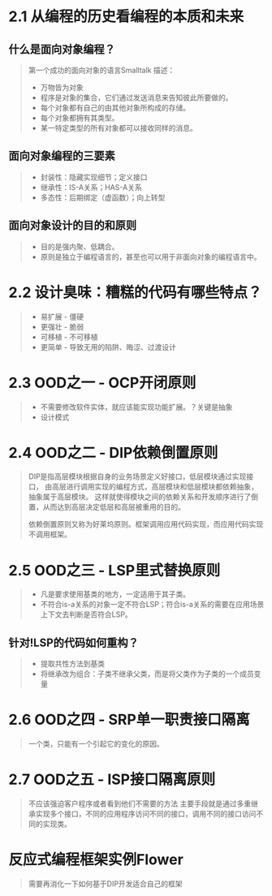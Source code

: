 # 2.1 从编程的历史看编程的本质和未来
## 什么是面向对象编程？
> 第一个成功的面向对象的语言Smalltalk 描述：
> * 万物皆为对象
> * 程序是对象的集合，它们通过发送消息来告知彼此所要做的。
> * 每个对象都有自己的由其他对象所构成的存储。
> * 每个对象都拥有其类型。
> * 某一特定类型的所有对象都可以接收同样的消息。
## 面向对象编程的三要素
> * 封装性：隐藏实现细节；定义接口
> * 继承性：IS-A关系；HAS-A关系
> * 多态性：后期绑定（虚函数）；向上转型
## 面向对象设计的目的和原则
> * 目的是强内聚、低耦合。
> * 原则是独立于编程语言的，甚至也可以用于非面向对象的编程语言中。
# 2.2 设计臭味：糟糕的代码有哪些特点？
> * 易扩展 - 僵硬
> * 更强壮 - 脆弱
> * 可移植 - 不可移植
> * 更简单 - 导致无用的陷阱、晦涩、过渡设计
# 2.3 OOD之一 - OCP开闭原则
> * 不需要修改软件实体，就应该能实现功能扩展。？关键是抽象
> * 设计模式
# 2.4 OOD之二 - DIP依赖倒置原则
> DIP是指高层模块根据自身的业务场景定义好接口，低层模块通过实现接口，
> 由高层进行调用实现的编程方式，高层模块和低层模块都依赖抽象，抽象属于高层模块。
> 这样就使得模块之间的依赖关系和开发顺序进行了倒置，从而达到高层决定低层和高层被重用的目的。
>
> 依赖倒置原则又称为好莱坞原则。框架调用应用代码实现，而应用代码实现不调用框架。
# 2.5 OOD之三 - LSP里式替换原则
> * 凡是要求使用基类的地方，一定适用于其子类。
> * 不符合is-a关系的对象一定不符合LSP；符合is-a关系的需要在应用场景上下文去判断是否符合LSP。
## 针对!LSP的代码如何重构？
> * 提取共性方法到基类
> * 将继承改为组合：子类不继承父类，而是将父类作为子类的一个成员变量
# 2.6 OOD之四 - SRP单一职责接口隔离
> 一个类，只能有一个引起它的变化的原因。
# 2.7 OOD之五 - ISP接口隔离原则
> 不应该强迫客户程序或者看到他们不需要的方法
> 主要手段就是通过多重继承实现多个接口，不同的应用程序访问不同的接口，调用不同的接口访问不同的实现类。

# 反应式编程框架实例Flower
> 需要再消化一下如何基于DIP开发适合自己的框架

